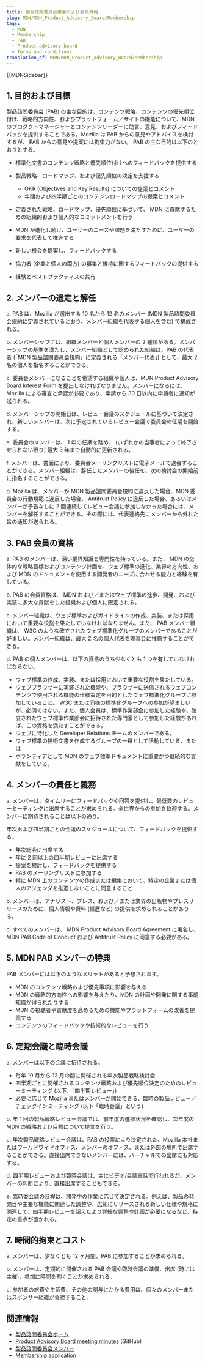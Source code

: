 ```yaml
---
title: 製品諮問委員会憲章および会員資格
slug: MDN/MDN_Product_Advisory_Board/Membership
tags:
  - MDN
  - Membership
  - PAB
  - Product advisory board
  - Terms and conditions
translation_of: MDN/MDN_Product_Advisory_Board/Membership
---
```

{{MDNSidebar}}

## 1. 目的および目標

製品諮問委員会 (PAB) の主な目的は、コンテンツ戦略、コンテンツの優先順位付け、戦略的方向性、およびプラットフォーム／サイトの機能について、MDN のプロダクトマネージャーとコンテンツリーダーに助言、意見、およびフィードバックを提供することである。Mozilla は PAB からの意見やアドバイスを検討するが、 PAB からの意見や提案には拘束力がない。 PAB の主な目的は以下のとおりとする。

- 標準化文書のコンテンツ戦略と優先順位付けへのフィードバックを提供する
- 製品戦略、ロードマップ、および優先順位の決定を支援する

  - OKR (Objectives and Key Results) についての提案とコメント
  - 年間および四半期ごとのコンテンツロードマップの提案とコメント

- 定義された戦略、ロードマップ、優先順位に基づいて、 MDN に貢献するための組織的および個人的なコミットメントを行う
- MDN が進化し続け、ユーザーのニーズや課題を満たすために、ユーザーの要求を代表して推進する
- 新しい機会を提案し、フィードバックする
- 協力者 (企業と個人の両方) の募集と維持に関するフィードバックの提供する
- 経験とベストプラクティスの共有

## 2. メンバーの選定と解任

a. PAB は、Mozilla が選出する 10 名から 12 名のメンバー (MDN 製品諮問委員会規約に定義されているとおり、メンバー組織を代表する個人を含む) で構成される。

b. メンバーシップには、組織メンバーと個人メンバーの 2 種類がある。メンバーシップの基準を満たし、メンバー組織として認められた組織は、PAB の代表者 (「MDN 製品諮問委員会規約」に定義される「メンバー代表」) として、最大 2 名の個人を指名することができる。

c. 委員会メンバーになることを希望する組織や個人は、MDN Product Advisory Board Interest Form を提出しなければなりません。メンバーになるには、 Mozilla による審査と承認が必要であり、申請から 30 日以内に申請者に通知が送られる。

d. メンバーシップの開始日は、レビュー会議のスケジュールに基づいて決定され、新しいメンバーは、次に予定されているレビュー会議で委員会の任期を開始する。

e. 委員会のメンバーは、 1 年の任期を務め、 (いずれかの当事者によって終了させられない限り) 最大 3 年まで自動的に更新される。

f. メンバーは、書面により、委員会メーリングリストに電子メールで退会することができる。メンバー組織は、辞任したメンバーの後任を、次の検討会の開始前に指名することができる。

g. Mozilla は、メンバーが MDN 製品諮問委員会規約に違反した場合、MDN 委員会の行動規範に違反した場合、 Antitrust Policy に違反した場合、あるいはメンバーが予告なしに 2 回連続してレビュー会議に参加しなかった場合には、メンバーを解任することができる。その際には、代表連絡先にメンバーから外れた旨の通知が送られる。

## 3. PAB 会員の資格

a. PAB のメンバーは、深い業界知識と専門性を持っている。また、 MDN の全体的な戦略目標およびコンテンツ計画を、ウェブ標準の進化、業界の方向性、および MDN のドキュメントを使用する開発者のニーズに合わせる能力と経験を有している。

b. PAB の会員資格は、 MDN および／またはウェブ標準の進歩、開発、および実装に多大な貢献をした組織および個人に限定される。

c. メンバー組織は、ウェブ標準およびガイドラインの作成、実装、または採用において重要な役割を果たしていなければなりません。また、 PAB メンバー組織は、 W3C のような確立されたウェブ標準化グループのメンバーであることが好ましい。メンバー組織は、最大 2 名の個人代表を理事会に推薦することができる。

d. PAB の個人メンバーは、以下の資格のうち少なくとも 1 つを有していなければならない。

- ウェブ標準の作成、実装、または採用において重要な役割を果たしている。
- ウェブブラウザーに実装された機能や、ブラウザーに送信されるウェブコンテンツで使用される機能の仕様策定を目的としたウェブ標準化グループに参加していること。 W3C または同様の標準化グループへの参加が望ましいが、必須ではない。また、個人会員は、標準作業部会に参加した経験や、確立されたウェブ標準作業部会に招待された専門家として参加した経験があれば、この資格を満たすことができる。
- ウェブに特化した Developer Relations チームのメンバーである。
- ウェブ標準の技術文書を作成するグループの一員として活動している、または
- ボランティアとして MDN のウェブ標準ドキュメントに重要かつ継続的な貢献をしている。

## 4. メンバーの責任と義務

a. メンバーは、タイムリーにフィードバックや回答を提供し、最低数のレビューミーティングに出席することが求められる。全世界からの参加を歓迎する。メンバーに期待されることは以下の通り。

年次および四半期ごとの会議のスケジュールについて、フィードバックを提供する。

- 年次総会に出席する
- 年に 2 回以上の四半期レビューに出席する
- 提案を検討し、フィードバックを提供する
- PAB のメーリングリストに参加する
- 特に MDN 上のコンテンツの作成または編集において、特定の企業または個人のアジェンダを推進しないことに同意すること

b. メンバーは、アナリスト、プレス、および／または業界の出版物やプレスリリースのために、個人情報や資料 (経歴など) の提供を求められることがありる。

c. すべてのメンバーは、 MDN Product Advisory Board Agreement に署名し、 MDN PAB Code of Conduct および Antitrust Policy に同意する必要がある。

## 5. MDN PAB メンバーの特典

PAB メンバーには以下のようなメリットがあると予想されます。

- MDN のコンテンツ戦略および優先事項に影響を与える
- MDN の戦略的方向性への影響を与えたり、MDN の計画や開発に関する事前知識が得られたりする
- MDN の視聴者や貢献度を高めるための機能やプラットフォームの改善を提案する
- コンテンツのフィードバックや技術的なレビューを行う

## 6. 定期会議と臨時会議

a. メンバーは以下の会議に招待される。

- 毎年 10 月から 12 月の間に開催される年次製品戦略検討会
- 四半期ごとに開催されるコンテンツ戦略および優先順位決定のためのレビューミーティング (以下、「四半期レビュー」)
- 必要に応じて Mozilla またはメンバーが開始できる、臨時の製品レビュー／チェックインミーティング (以下「臨時会議」という)

b. 年 1 回の製品戦略レビュー会議では、前年度の進捗状況を確認し、次年度の MDN の戦略および目標について提言を行う。

c. 年次製品戦略レビュー会議は、PAB の投票により決定された、Mozilla 本社またはワールドワイドオフィス、メンバーのオフィス、または外部の場所で出席することができる。直接出席できないメンバーには、バーチャルでの出席にも対応する。

d. 四半期レビューおよび臨時会議は、主にビデオ/会議電話で行われるが、メンバーの判断により、直接出席することもできる。

e. 臨時委会議の日程は、開発中の作業に応じて決定される。例えば、製品の発売日や主要な機能に関連した調整や、広範にリリースされる新しい仕様や規格に関連して、四半期レビューを超えたより詳細な調整や計画が必要になるなど、特定の重点が置かれる。

## 7. 時間的拘束とコスト

a. メンバーは、少なくとも 12 ヶ月間、PAB に参加することが求められる。

b. メンバーは、定期的に開催される PAB 会議や臨時会議の準備、出席 (時には主催)、参加に時間を割くことが求められる。

c. 参加者の旅費や生活費、その他の関与にかかる費用は、個々のメンバーまたはスポンサー組織が負担すること。

## 関連情報

- [製品諮問委員会ホーム](/ja/docs/MDN/MDN_Product_Advisory_Board)
- [Product Advisory Board meeting minutes](https://github.com/mdn/pab) (GitHub)
- [製品諮問委員会メンバー](/ja/docs/MDN/MDN_Product_Advisory_Board/Members)
- [Membership application](https://www.surveygizmo.com/s3/4024118/MDN-Advisory-Board-Application)
